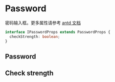 # Password

密码输入框。更多属性请参考 [antd 文档](https://ant.design/components/input#components-input-demo-password-input)

```ts
interface IPasswordProps extends PasswordProps {
  checkStrength: boolean;
}
```

## Password

<code src="./demos/demo1.tsx"></code>

## Check strength

<code src="./demos/demo2.tsx"></code>
